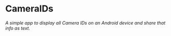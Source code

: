 # **CameraIDs**

###### A simple app to display all *Camera IDs* on an Android  device and share that info as text.
